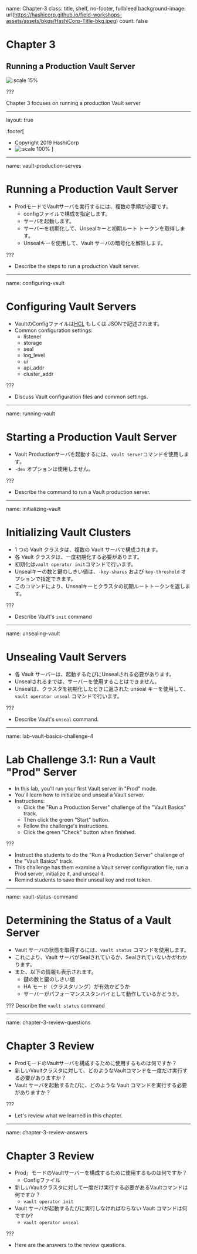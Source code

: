 name: Chapter-3
class: title, shelf, no-footer, fullbleed
background-image: url(https://hashicorp.github.io/field-workshops-assets/assets/bkgs/HashiCorp-Title-bkg.jpeg)
count: false

# Chapter 3      
## Running a Production Vault Server

![:scale 15%](https://hashicorp.github.io/field-workshops-assets/assets/logos/logo_vault.png)

???

Chapter 3 focuses on running a production Vault server

---
layout: true

.footer[
- Copyright 2019 HashiCorp
- ![:scale 100%](https://hashicorp.github.io/field-workshops-assets/assets/logos/HashiCorp_Icon_Black.svg)
]

---
name: vault-production-serves
# Running a Production Vault Server
* ProdモードでVaultサーバを実行するには、複数の手順が必要です。
  * configファイルで構成を指定します。
  * サーバを起動します。
  * サーバーを初期化して、Unsealキーと初期ルート トークンを取得します。
  * Unsealキーを使用して、Vault サーバの暗号化を解除します。

???
* Describe the steps to run a production Vault server.

---
name: configuring-vault
# Configuring Vault Servers
* VaultのConfigファイルは[HCL](https://github.com/hashicorp/hcl) もしくは JSONで記述されます。
* Common configuration settings:
  * listener
  * storage
  * seal
  * log_level
  * ui
  * api_addr
  * cluster_addr

???
* Discuss Vault configuration files and common settings.

---
name: running-vault
# Starting a Production Vault Server
* Vault Productionサーバを起動するには、`vault server`コマンドを使用します。
* `-dev` オプションは使用しません。

???
* Describe the command to run a Vault production server.

---
name: initializing-vault
# Initializing Vault Clusters
* 1 つの Vault クラスタは、複数の Vault サーバで構成されます。
* 各 Vault クラスタは、一度初期化する必要があります。
* 初期化は`vault operator init`コマンドで行います。
* Unsealキーの数と鍵のしきい値は、`-key-shares` および `key-threshold` オプションで指定できます。
* このコマンドにより、Unsealキーとクラスタの初期ルートトークンを返します。

???
* Describe Vault's `init` command

---
name: unsealing-vault
# Unsealing Vault Servers
* 各 Vault サーバーは、起動するたびにUnsealされる必要があります。
* Unsealされるまでは、サーバーを使用することはできません。
* Unsealは、クラスタを初期化したときに返された unseal キーを使用して、`vault operator unseal` コマンドで行います。

???
* Describe Vault's `unseal` command.
---
name: lab-vault-basics-challenge-4
# Lab Challenge 3.1: Run a Vault "Prod" Server
* In this lab, you'll run your first Vault server in "Prod" mode.
* You'll learn how to initialize and unseal a Vault server.
* Instructions:
  * Click the "Run a Production Server" challenge of the "Vault Basics" track.
  * Then click the green "Start" button.
  * Follow the challenge's instructions.
  * Click the green "Check" button when finished.

???
* Instruct the students to do the "Run a Production Server" challenge of the "Vault Basics" track.
* This challenge has them examine a Vault server configuration file, run a Prod server, initialize it, and unseal it.
* Remind students to save their unseal key and root token.

---
name: vault-status-command
# Determining the Status of a Vault Server
* Vault サーバの状態を取得するには、`vault status` コマンドを使用します。
* これにより、Vault サーバがSealされているか、Sealされていないかがわかります。
* また、以下の情報も表示されます。
  * 鍵の数と鍵のしきい値
  * HA モード（クラスタリング）が有効かどうか
  * サーバーがパフォーマンススタンバイとして動作しているかどうか。

???
Describe the `vault status` command

---
name: chapter-3-review-questions
# Chapter 3 Review

* ProdモードのVaultサーバを構成するために使用するものは何ですか？
* 新しいVaultクラスタに対して、どのようなVaultコマンドを一度だけ実行する必要がありますか？
* Vault サーバを起動するたびに、どのような Vault コマンドを実行する必要がありますか？

???
* Let's review what we learned in this chapter.

---
name: chapter-3-review-answers
# Chapter 3 Review

* Prod」モードのVaultサーバーを構成するために使用するものは何ですか？
  * Configファイル
* 新しいVaultクラスタに対して一度だけ実行する必要があるVaultコマンドは何ですか？
  * `vault operator init` 
* Vault サーバが起動するたびに実行しなければならない Vault コマンドは何ですか?
  * `vault operator unseal` 

???
* Here are the answers to the review questions.
